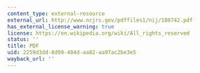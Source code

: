```yaml
---
content_type: external-resource
external_url: http://www.ncjrs.gov/pdffiles1/nij/188742.pdf
has_external_license_warning: true
license: https://en.wikipedia.org/wiki/All_rights_reserved
status: ''
title: PDF
uid: 2259d3dd-8d99-404d-aa82-aa97ac2be3e5
wayback_url: ''
---
```

